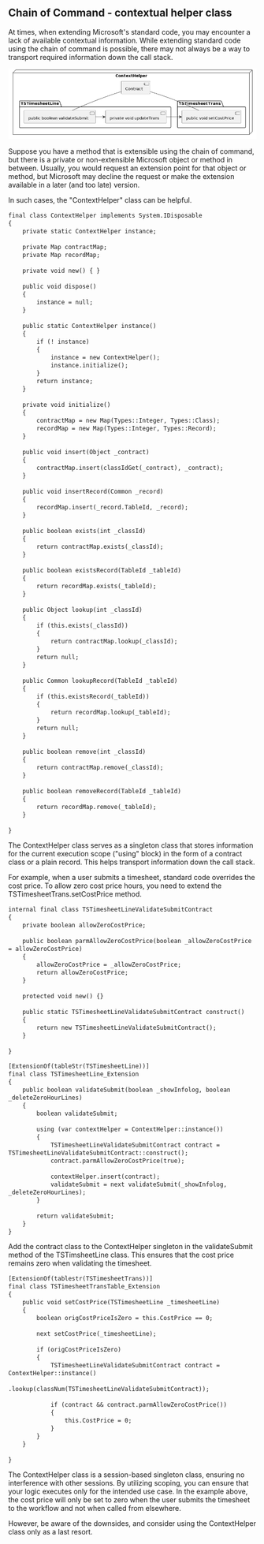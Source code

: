 ## Chain of Command - contextual helper class

At times, when extending Microsoft's standard code, you may encounter a lack of available contextual information. While extending standard code using the chain of command is possible, there may not always be a way to transport required information down the call stack.

![context helper](/img/posts/contexthelper.png)

Suppose you have a method that is extensible using the chain of command, but there is a private or non-extensible Microsoft object or method in between. Usually, you would request an extension point for that object or method, but Microsoft may decline the request or make the extension available in a later (and too late) version.

In such cases, the "ContextHelper" class can be helpful.

```axapta
final class ContextHelper implements System.IDisposable
{
    private static ContextHelper instance;

    private Map contractMap;
    private Map recordMap;

    private void new() { }

    public void dispose()
    {
        instance = null;
    }

    public static ContextHelper instance()
    {
        if (! instance)
        {
            instance = new ContextHelper();
            instance.initialize();
        }
        return instance;
    }

    private void initialize()
    {
        contractMap = new Map(Types::Integer, Types::Class);
        recordMap = new Map(Types::Integer, Types::Record);
    }

    public void insert(Object _contract)
    {
        contractMap.insert(classIdGet(_contract), _contract);
    }

    public void insertRecord(Common _record)
    {
        recordMap.insert(_record.TableId, _record);
    }

    public boolean exists(int _classId)
    {
        return contractMap.exists(_classId);
    }

    public boolean existsRecord(TableId _tableId)
    {
        return recordMap.exists(_tableId);
    }

    public Object lookup(int _classId)
    {
        if (this.exists(_classId))
        {
            return contractMap.lookup(_classId);
        }
        return null;
    }

    public Common lookupRecord(TableId _tableId)
    {
        if (this.existsRecord(_tableId))
        {
            return recordMap.lookup(_tableId);
        }
        return null;
    }

    public boolean remove(int _classId)
    {
        return contractMap.remove(_classId);
    }

    public boolean removeRecord(TableId _tableId)
    {
        return recordMap.remove(_tableId);
    }

}
```

The ContextHelper class serves as a singleton class that stores information for the current execution scope ("using" block) in the form of a contract class or a plain record. This helps transport information down the call stack.

For example, when a user submits a timesheet, standard code overrides the cost price. To allow zero cost price hours, you need to extend the TSTimesheetTrans.setCostPrice method.

```axapta
internal final class TSTimesheetLineValidateSubmitContract
{
    private boolean allowZeroCostPrice;

    public boolean parmAllowZeroCostPrice(boolean _allowZeroCostPrice = allowZeroCostPrice)
    {
        allowZeroCostPrice = _allowZeroCostPrice;
        return allowZeroCostPrice;
    }

    protected void new() {}

    public static TSTimesheetLineValidateSubmitContract construct()
    {
        return new TSTimesheetLineValidateSubmitContract();
    }

}
```

```axapta
[ExtensionOf(tableStr(TSTimesheetLine))]
final class TSTimesheetLine_Extension
{
    public boolean validateSubmit(boolean _showInfolog, boolean _deleteZeroHourLines)
    {
        boolean validateSubmit;

        using (var contextHelper = ContextHelper::instance())
        {
            TSTimesheetLineValidateSubmitContract contract = TSTimesheetLineValidateSubmitContract::construct();
            contract.parmAllowZeroCostPrice(true);

            contextHelper.insert(contract);
            validateSubmit = next validateSubmit(_showInfolog, _deleteZeroHourLines);
        }

        return validateSubmit;
    }
}
```

Add the contract class to the ContextHelper singleton in the validateSubmit method of the TSTimsheetLine class. This ensures that the cost price remains zero when validating the timesheet.


```axapta
[ExtensionOf(tablestr(TSTimesheetTrans))]
final class TSTimesheetTransTable_Extension
{
    public void setCostPrice(TSTimesheetLine _timesheetLine)
    {
        boolean origCostPriceIsZero = this.CostPrice == 0;

        next setCostPrice(_timesheetLine);

        if (origCostPriceIsZero)
        {
            TSTimesheetLineValidateSubmitContract contract = ContextHelper::instance()
                .lookup(classNum(TSTimesheetLineValidateSubmitContract));

            if (contract && contract.parmAllowZeroCostPrice())
            {
                this.CostPrice = 0;
            }
        }
    }

}
```

The ContextHelper class is a session-based singleton class, ensuring no interference with other sessions. By utilizing scoping, you can ensure that your logic executes only for the intended use case. In the example above, the cost price will only be set to zero when the user submits the timesheet to the workflow and not when called from elsewhere.

However, be aware of the downsides, and consider using the ContextHelper class only as a last resort.
